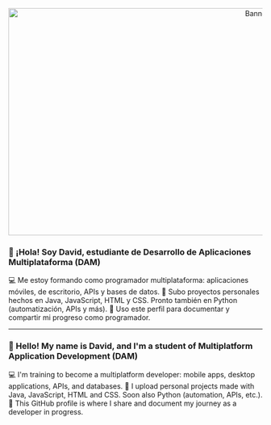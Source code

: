 <p align="center">
  <img src="david-sanara-banner.png" alt="Banner" width="970" height="450">
</p>

### 👋 ¡Hola! Soy David, estudiante de Desarrollo de Aplicaciones Multiplataforma (DAM)
💻 Me estoy formando como programador multiplataforma: aplicaciones móviles, de escritorio, APIs y bases de datos.
🚀 Subo proyectos personales hechos en Java, JavaScript, HTML y CSS. Pronto también en Python (automatización, APIs y más).
📌 Uso este perfil para documentar y compartir mi progreso como programador.

---

### 👋 Hello! My name is David, and I'm a student of Multiplatform Application Development (DAM)
💻 I'm training to become a multiplatform developer: mobile apps, desktop applications, APIs, and databases.
🚀 I upload personal projects made with Java, JavaScript, HTML and CSS. Soon also Python (automation, APIs, etc.).
📌 This GitHub profile is where I share and document my journey as a developer in progress.
